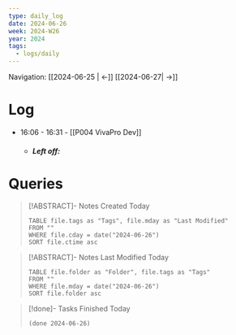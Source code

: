 ```yaml
---
type: daily_log
date: 2024-06-26
week: 2024-W26
year: 2024
tags:
  - logs/daily
---
```

Navigation: [[2024-06-25 | <-]] [[2024-06-27| ->]]

# Log
- 16:06 - 16:31 - [[P004 VivaPro Dev]]
    - ##### Left off:

# Queries
> [!ABSTRACT]- Notes Created Today
> ```dataview
> TABLE file.tags as "Tags", file.mday as "Last Modified"
> FROM ""
> WHERE file.cday = date("2024-06-26")
> SORT file.ctime asc
> ```

> [!ABSTRACT]- Notes Last Modified Today
> ```dataview
> TABLE file.folder as "Folder", file.tags as "Tags"
> FROM ""
> WHERE file.mday = date("2024-06-26")
> SORT file.folder asc
> ```

> [!done]- Tasks Finished Today
> ```tasks
> (done 2024-06-26)
> ```